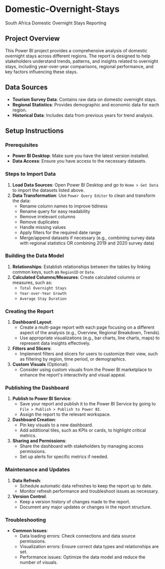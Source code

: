 # Domestic-Overnight-Stays
South Africa Domestic Overnight Stays Reporting

## Project Overview
This Power BI project provides a comprehensive analysis of domestic overnight stays across different regions. The report is designed to help stakeholders understand trends, patterns, and insights related to overnight stays, including year-over-year comparisons, regional performance, and key factors influencing these stays.

## Data Sources
- **Tourism Survey Data**: Contains raw data on domestic overnight stays.
- **Regional Statistics**: Provides demographic and economic data for each region.
- **Historical Data**: Includes data from previous years for trend analysis.

## Setup Instructions

### Prerequisites
- **Power BI Desktop**: Make sure you have the latest version installed.
- **Data Access**: Ensure you have access to the necessary datasets.

### Steps to Import Data
1. **Load Data Sources**: Open Power BI Desktop and go to `Home > Get Data` to import the datasets listed above.
2. **Data Transformation**: Use `Power Query Editor` to clean and transform the data:
   - Rename column names to improve tidiness
   - Rename query for easy readability
   - Remove irrelevant columns
   - Remove duplicates
   - Handle missing values
   - Apply filters for the required date range
   - Merge/append datasets if necessary (e.g., combining survey data with regional statistics OR combining 2019 and 2020 survey data)

### Building the Data Model
1. **Relationships**: Establish relationships between the tables by linking common keys, such as `RegionID` or `Date`.
2. **Calculated Columns/Measures**: Create calculated columns or measures, such as:
   - `Total Overnight Stays`
   - `Year-over-Year Growth`
   - `Average Stay Duration`

### Creating the Report
1. **Dashboard Layout**:
   - Create a multi-page report with each page focusing on a different aspect of the analysis (e.g., Overview, Regional Breakdown, Trends).
   - Use appropriate visualizations (e.g., bar charts, line charts, maps) to represent data insights effectively.
2. **Filters and Slicers**:
   - Implement filters and slicers for users to customize their view, such as filtering by region, time period, or demographics.
3. **Custom Visuals** (Optional):
   - Consider using custom visuals from the Power BI marketplace to enhance the report's interactivity and visual appeal.

### Publishing the Dashboard
1. **Publish to Power BI Service**:
   - Save your report and publish it to the Power BI Service by going to `File > Publish > Publish to Power BI`.
   - Assign the report to the relevant workspace.
2. **Dashboard Creation**:
   - Pin key visuals to a new dashboard.
   - Add additional tiles, such as KPIs or cards, to highlight critical metrics.
3. **Sharing and Permissions**:
   - Share the dashboard with stakeholders by managing access permissions.
   - Set up alerts for specific metrics if needed.

### Maintenance and Updates
1. **Data Refresh**:
   - Schedule automatic data refreshes to keep the report up to date.
   - Monitor refresh performance and troubleshoot issues as necessary.
2. **Version Control**:
   - Keep a version history of changes made to the report.
   - Document any major updates or changes in the report structure.

### Troubleshooting
- **Common Issues**: 
   - Data loading errors: Check connections and data source permissions.
   - Visualization errors: Ensure correct data types and relationships are set.
   - Performance issues: Optimize the data model and reduce the number of visuals.
